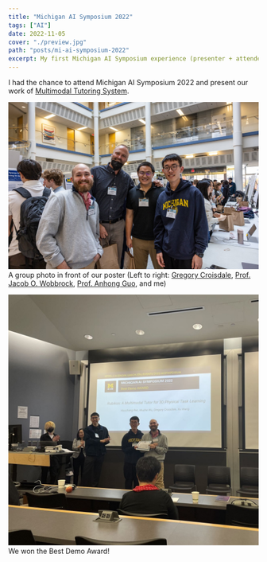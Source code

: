 ```yaml
---
title: "Michigan AI Symposium 2022"
tags: ["AI"]
date: 2022-11-05
cover: "./preview.jpg"
path: "posts/mi-ai-symposium-2022"
excerpt: My first Michigan AI Symposium experience (presenter + attendee).
---
```


I had the chance to attend Michigan AI Symposium 2022 and present our work of [Multimodal Tutoring System](../research/mmtutor).

![preview](./preview.jpg)
A group photo in front of our poster (Left to right: [Gregory Croisdale](https://gregory.croisdale.us/), [Prof. Jacob O. Wobbrock](http://faculty.washington.edu/wobbrock/), [Prof. Anhong Guo](https://guoanhong.com/), and me)

![award](./award.jpg)
We won the Best Demo Award!